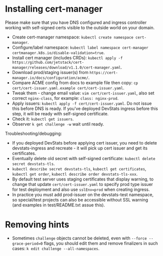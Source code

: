 # Installing cert-manager

Please make sure that you have DNS configured and ingress controller working with self-signed certs visible to the outside world on your domain.

- Create cert-manager namespace: `kubectl create namespace cert-manager`.
- Configure/label namespace: `kubectl label namespace cert-manager certmanager.k8s.io/disable-validation=true`.
- Install cert manager (includes CRDs): `kubectl apply -f https://github.com/jetstack/cert-manager/releases/download/v1.1.0/cert-manager.yaml`.
- Download prod/staging issuer(s) from `https://cert-manager.io/docs/configuration/acme/`.
- Compare ACME config from docs to example file then copy: `cp cert/cert-issuer.yaml.example cert/cert-issuer.yaml`.
- Tweak them - change email value: `vim cert/cert-issuer.yaml`, also set correct `nginx-class`, for example: `class: nginx-prod`.
- Apply issuers: `kubectl apply -f cert/cert-issuer.yaml`. Do not issue this before DNS is ready. If you've deployed DevStats ingress before this step, it will be ready with self-signed certificate.
- Check it: `kubectl get issuers`.
- Observer `k get challenge -w` wait until ready.

Troubleshooting/debugging:
- If you deployed DevStats before applying cert issuer, you need to delete devstats-ingress and recreate - it will pick up cert issuer and get its certificates.
- Eventually delete old secret with self-signed certificate: `kubectl delete secret devstats-tls`.
- `kubectl describe secret devstats-tls`, `kubectl get certificates`, `kubectl get order`, `kubectl describe order devstats-tls-xxx`.
- By default test server uses staging certificates that display warning, to change that update `cert/cert-issuer.yaml` to specify prod type issuer for test deployment and also use `sslEnv=prod` when creating ingress.
- In practice you must add prod-issuer on the devstats-test namespace, so special/test projects can also be accessible without SSL warning (and examples in test/README.txt assue this).


# Removing hints

- Sometimes `challenge` objects cannot be deleted, even with `--force --grace-period=0` flags, you should edit them and remove finalizers in such cases: `k edit challenge --all-namespaces`.
